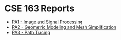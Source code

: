 # CSE 163 Reports

- [PA1 - Image and Signal Processing](/pa1)
- [PA2 - Geometric Modeling and Mesh Simplification](/pa2)
- [PA3 - Path Tracing](/pa3)

